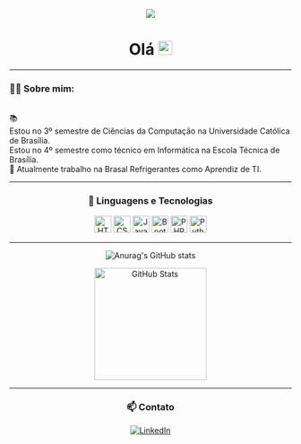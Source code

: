 

<p align="center">
  <a href="https://github.com/DenverCoder1/readme-typing-svg">
    <img src="https://readme-typing-svg.demolab.com/?lines=Back%20End%20Developer;Apaixonado%20por%20tecnologia&font=Fira%20Code&center=true&width=600&height=50&color=f75c7e&vCenter=true&pause=1000&size=22" />
  </a>
</p>

<h1 align="center">Olá <img src="https://media.giphy.com/media/hvRJCLFzcasrR4ia7z/giphy.gif" width="25px"></h1>

---

<h3 align="left">👩‍💻 Sobre mim: </h3>

<br> 📚
<br> Estou no 3º semestre de Ciências da Computação na Universidade Católica de Brasília. 
<br>Estou no 4º semestre como técnico em Informática na Escola Técnica de Brasília.
<br> 💼 Atualmente trabalho na Brasal Refrigerantes como Aprendiz de TI. 

---

<h3 align="center">🤖 Linguagens e Tecnologias</h3>

<div align="center">
    <img alt="HTML" title="HTML" width="30px" src="https://cdn.jsdelivr.net/gh/devicons/devicon@latest/icons/html5/html5-original.svg"/>
    <img alt="CSS" title="CSS" width="30px" src="https://cdn.jsdelivr.net/gh/devicons/devicon@latest/icons/css3/css3-original.svg"/>
    <img alt="JavaScript" title="JavaScript" width="30px" src="https://cdn.jsdelivr.net/gh/devicons/devicon@latest/icons/javascript/javascript-original.svg"/>
    <img alt="Bootstrap" title="Bootstrap" width="30px" src="https://cdn.jsdelivr.net/gh/devicons/devicon@latest/icons/bootstrap/bootstrap-original.svg"/>
    <img alt="PHP" title="PHP" width="30px" src="https://cdn.jsdelivr.net/gh/devicons/devicon@latest/icons/php/php-original.svg"/>
    <img alt="Python" title="Python" width="30px" src="https://cdn.jsdelivr.net/gh/devicons/devicon@latest/icons/python/python-original.svg"/>
</div>

---

<div align="center">

![Anurag's GitHub stats](https://github-readme-stats.vercel.app/api?username=vitinhozy&theme=dark&show_icons=true)

<img 
      alt="GitHub Stats" 
      height="200" 
      src="https://github-readme-stats.vercel.app/api/top-langs/?username=vitinhozy&theme=tokyonight&layout=compact&custom_title=Technologies&langs_count=9" 
/>

</div>

---

<h3 align="center">📫 Contato</h3>

<div align="center">

[![LinkedIn](https://img.shields.io/badge/LinkedIn-0077B5?style=for-the-badge&logo=linkedin&logoColor=white)](https://www.linkedin.com/in/victor-castro-10756a274)


</div>
